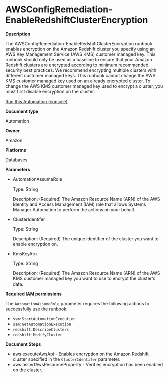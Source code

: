 # AWSConfigRemediation\-EnableRedshiftClusterEncryption<a name="automation-aws-enable-redshift-encrypt"></a>

**Description**

The AWSConfigRemediation\-EnableRedshiftClusterEncryption runbook enables encryption on the Amazon Redshift cluster you specify using an AWS Key Management Service \(AWS KMS\) customer managed key\. This runbook should only be used as a baseline to ensure that your Amazon Redshift clusters are encrypted according to minimum recommended security best practices\. We recommend encrypting multiple clusters with different customer managed keys\. This runbook cannot change the AWS KMS customer managed key used on an already encrypted cluster\. To change the AWS KMS customer managed key used to encrypt a cluster, you must first disable encryption on the cluster\.

[Run this Automation \(console\)](https://console.aws.amazon.com/systems-manager/automation/execute/AWSConfigRemediation-EnableRedshiftClusterEncryption)

**Document type**

Automation

**Owner**

Amazon

**Platforms**

Databases

**Parameters**
+ AutomationAssumeRole

  Type: String

  Description: \(Required\) The Amazon Resource Name \(ARN\) of the AWS Identity and Access Management \(IAM\) role that allows Systems Manager Automation to perform the actions on your behalf\.
+ ClusterIdentifer

  Type: String

  Description: \(Required\) The unique identifier of the cluster you want to enable encryption on\.
+ KmsKeyArn

  Type: String

  Description: \(Required\) The Amazon Resource Name \(ARN\) of the AWS KMS customer managed key you want to use to encrypt the cluster's data\.

**Required IAM permissions**

The `AutomationAssumeRole` parameter requires the following actions to successfully use the runbook\.
+ `ssm:StartAutomationExecution`
+ `ssm:GetAutomationExecution`
+ `redshift:DescribeClusters`
+ `redshift:ModifyCluster`

**Document Steps**
+ aws:executeAwsApi \- Enables encryption on the Amazon Redshift cluster specified in the `ClusterIdentifer` parameter\.
+ aws:assertAwsResourceProperty \- Verifies encryption has been enabled on the cluster\.